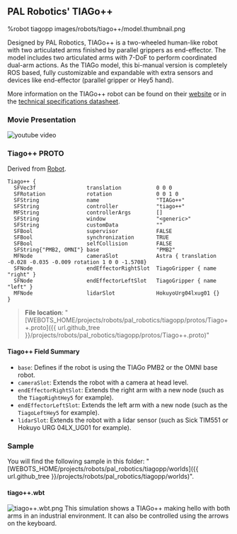 ## PAL Robotics' TIAGo++

%robot tiagopp images/robots/tiago++/model.thumbnail.png

Designed by PAL Robotics, TIAGo++ is a two-wheeled human-like robot with two articulated arms finished by parallel grippers as end-effector.
The model includes two articulated arms with 7-DoF to perform coordinated dual-arm actions.
As the TIAGo model, this bi-manual version is completely ROS based, fully customizable and expandable with extra sensors and devices like end-effector (parallel gripper or Hey5 hand).

More information on the TIAGo++ robot can be found on their [website](http://blog.pal-robotics.com/tiago-bi-manual-robot-research/) or in the [technical specifications datasheet](https://pal-robotics.com/wp-content/uploads/2022/04/Datasheet_TIAGo.pdf).

### Movie Presentation

![youtube video](https://www.youtube.com/watch?v=2KYpuaREQm0)

### Tiago++ PROTO

Derived from [Robot](../reference/robot.md).
```
Tiago++ {
  SFVec3f                translation           0 0 0
  SFRotation             rotation              0 0 1 0
  SFString               name                  "TIAGo++"
  SFString               controller            "tiago++"
  MFString               controllerArgs        []
  SFString               window                "<generic>"
  SFString               customData            ""
  SFBool                 supervisor            FALSE
  SFBool                 synchronization       TRUE
  SFBool                 selfCollision         FALSE
  SFString{"PMB2, OMNI"} base                  "PMB2"
  MFNode                 cameraSlot            Astra { translation -0.028 -0.035 -0.009 rotation 1 0 0 -1.5708}
  SFNode                 endEffectorRightSlot  TiagoGripper { name "right" }
  SFNode                 endEffectorLeftSlot   TiagoGripper { name "left" }
  MFNode                 lidarSlot             HokuyoUrg04lxug01 {}
}
```
> **File location**: "[WEBOTS\_HOME/projects/robots/pal\_robotics/tiagopp/protos/Tiago++.proto]({{ url.github_tree }}/projects/robots/pal_robotics/tiagopp/protos/Tiago++.proto)"

#### Tiago++ Field Summary

- `base`: Defines if the robot is using the TIAGo PMB2 or the OMNI base robot.
- `cameraSlot`: Extends the robot with a camera at head level.
- `endEffectorRightSlot`: Extends the right arm with a new node (such as the `TiagoRightHey5` for example).
- `endEffectorLeftSlot`: Extends the left arm with a new node (such as the `TiagoLeftHey5` for example).
- `lidarSlot`: Extends the robot with a lidar sensor (such as Sick TIM551 or Hokuyo URG 04LX_UG01 for example).

### Sample

You will find the following sample in this folder: "[WEBOTS\_HOME/projects/robots/pal\_robotics/tiagopp/worlds]({{ url.github_tree }}/projects/robots/pal_robotics/tiagopp/worlds)".

#### tiago++.wbt

![tiago++.wbt.png](images/robots/tiago++/tiago++.wbt.thumbnail.jpg) This simulation shows a TIAGo++ making hello with both arms in an industrial environment.
It can also be controlled using the arrows on the keyboard.
